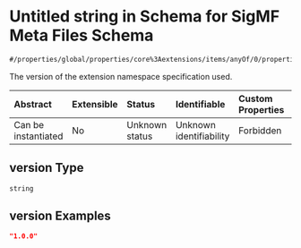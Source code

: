 # Untitled string in Schema for SigMF Meta Files Schema

```txt
#/properties/global/properties/core%3Aextensions/items/anyOf/0/properties/version#/properties/global/properties/core:extensions/items/anyOf/0/properties/version
```

The version of the extension namespace specification used.

| Abstract            | Extensible | Status         | Identifiable            | Custom Properties | Additional Properties | Access Restrictions | Defined In                                                         |
| :------------------ | :--------- | :------------- | :---------------------- | :---------------- | :-------------------- | :------------------ | :----------------------------------------------------------------- |
| Can be instantiated | No         | Unknown status | Unknown identifiability | Forbidden         | Allowed               | none                | [sigmf.schema.json\*](../sigmf.schema.json "open original schema") |

## version Type

`string`

## version Examples

```json
"1.0.0"
```
